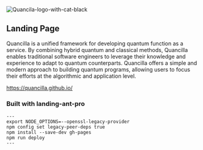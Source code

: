 ![Quancila-logo-with-cat-black ](https://user-images.githubusercontent.com/59158336/224672064-7fef6ff5-eec2-49b2-ad15-2cdfe971f534.png)

## Landing Page
Quancilla is a unified framework for developing quantum function as a service. By combining hybrid quantum and classical methods, Quancilla enables traditional software engineers to leverage their knowledge and experience to adapt to quantum counterparts. Quancilla offers a simple and modern approach to building quantum programs, allowing users to focus their efforts at the algorithmic and application level.

https://quancilla.github.io/


### Built with landing-ant-pro

```
---
export NODE_OPTIONS=--openssl-legacy-provider
npm config set legacy-peer-deps true
npm install --save-dev gh-pages
npm run deploy
---
```
